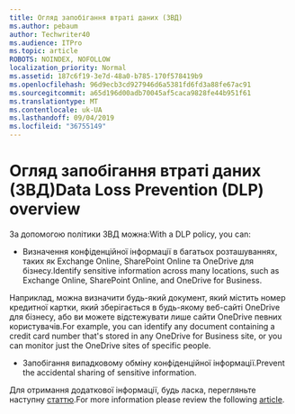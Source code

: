 ```yaml
---
title: Огляд запобігання втраті даних (ЗВД)
ms.author: pebaum
author: Techwriter40
ms.audience: ITPro
ms.topic: article
ROBOTS: NOINDEX, NOFOLLOW
localization_priority: Normal
ms.assetid: 187c6f19-3e7d-48a0-b785-170f578419b9
ms.openlocfilehash: 96d9ecb3cd927946d6a5381fd6fd3a88fe67ac91
ms.sourcegitcommit: a65d196d00adb70045af5caca9828fe44b951f61
ms.translationtype: MT
ms.contentlocale: uk-UA
ms.lasthandoff: 09/04/2019
ms.locfileid: "36755149"
---
```

# <a name="data-loss-prevention-dlp-overview"></a><span data-ttu-id="bd0e7-102">Огляд запобігання втраті даних (ЗВД)</span><span class="sxs-lookup"><span data-stu-id="bd0e7-102">Data Loss Prevention (DLP) overview</span></span>

<span data-ttu-id="bd0e7-103">За допомогою політики ЗВД можна:</span><span class="sxs-lookup"><span data-stu-id="bd0e7-103">With a DLP policy, you can:</span></span>

- <span data-ttu-id="bd0e7-104">Визначення конфіденційної інформації в багатьох розташуваннях, таких як Exchange Online, SharePoint Online та OneDrive для бізнесу.</span><span class="sxs-lookup"><span data-stu-id="bd0e7-104">Identify sensitive information across many locations, such as Exchange Online, SharePoint Online, and OneDrive for Business.</span></span>


<span data-ttu-id="bd0e7-105">Наприклад, можна визначити будь-який документ, який містить номер кредитної картки, який зберігається в будь-якому веб-сайті OneDrive для бізнесу, або ви можете відстежувати лише сайти OneDrive певних користувачів.</span><span class="sxs-lookup"><span data-stu-id="bd0e7-105">For example, you can identify any document containing a credit card number that's stored in any OneDrive for Business site, or you can monitor just the OneDrive sites of specific people.</span></span>

- <span data-ttu-id="bd0e7-106">Запобігання випадковому обміну конфіденційної інформації.</span><span class="sxs-lookup"><span data-stu-id="bd0e7-106">Prevent the accidental sharing of sensitive information.</span></span>


<span data-ttu-id="bd0e7-107">Для отримання додаткової інформації, будь ласка, перегляньте наступну [статтю](https://docs.microsoft.com/office365/securitycompliance/data-loss-prevention-policies).</span><span class="sxs-lookup"><span data-stu-id="bd0e7-107">For more information please review the following [article](https://docs.microsoft.com/office365/securitycompliance/data-loss-prevention-policies).</span></span>


